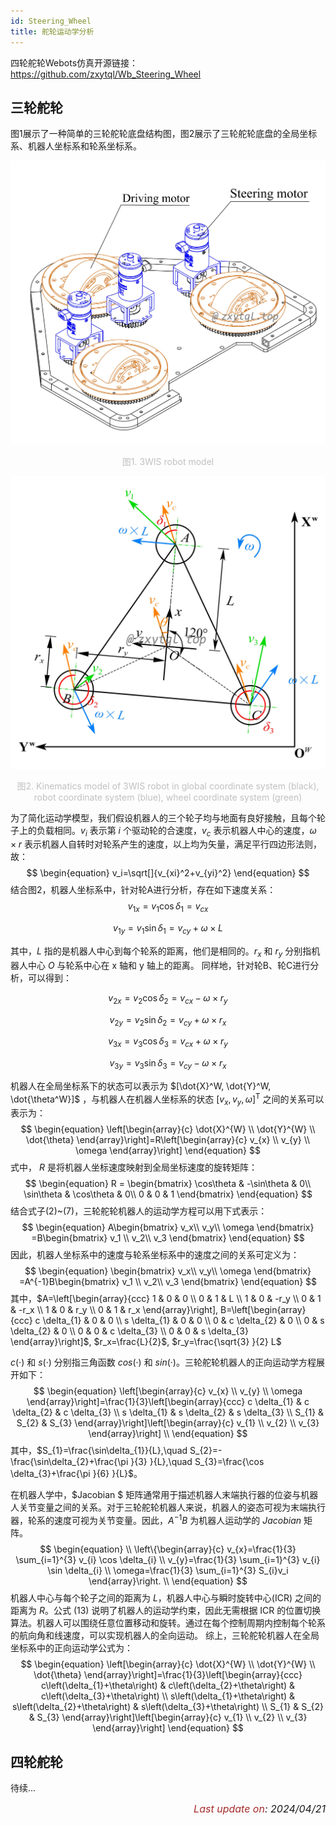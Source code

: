 ```yaml
---
id: Steering_Wheel
title: 舵轮运动学分析
---
```


四轮舵轮Webots仿真开源链接：https://github.com/zxytql/Wb_Steering_Wheel

## 三轮舵轮

图1展示了一种简单的三轮舵轮底盘结构图，图2展示了三轮舵轮底盘的全局坐标系、机器人坐标系和轮系坐标系。

![](../assets/Steering_Wheel_Kinematics/1.jpg)

<center> <font font-size="14px"><font color = "#c0c0c0">图1. 3WIS robot model </font></font></center> 

![](../assets/Steering_Wheel_Kinematics/2.jpg)

<center> <font font-size="14px"><font color = "#c0c0c0">图2. Kinematics model of 3WIS robot in global coordinate system (black), robot coordinate system (blue), wheel coordinate system (green) </font></font></center> 

为了简化运动学模型，我们假设机器人的三个轮子均与地面有良好接触，且每个轮子上的负载相同。$v_i$ 表示第 $i$ 个驱动轮的合速度，$v_c$ 表示机器人中心的速度，$\omega \times r$ 表示机器人自转时对轮系产生的速度，以上均为矢量，满足平行四边形法则，故：
$$
\begin{equation} v_i=\sqrt[]{v_{xi}^2+v_{yi}^2} \end{equation}
$$
结合图2，机器人坐标系中，针对轮A进行分析，存在如下速度关系：
$$
\begin{equation} v_{1x}= v_1\cos\delta _1=v_{cx} \end{equation}
$$

$$
\begin{equation} v_{1y}= v_1\sin\delta _1=v_{cy}+\omega \times L \end{equation}
$$


其中，$L$ 指的是机器人中心到每个轮系的距离，他们是相同的。$r_x$ 和 $r_y$ 分别指机器人中心 $O$ 与轮系中心在 x 轴和 y 轴上的距离。
同样地，针对轮B、轮C进行分析，可以得到：

$$
\begin{equation} v_{2x}= v_2\cos\delta _2=v_{cx}-\omega \times r_y \end{equation}
$$

$$
\begin{equation} v_{2y}= v_2\sin\delta _2=v_{cy}+\omega \times r_x \end{equation}
$$

$$
\begin{equation} v_{3x}= v_3\cos\delta _3=v_{cx}+\omega \times r_y \end{equation}
$$

$$
\begin{equation} v_{3y}= v_3\sin\delta _3=v_{cy}-\omega \times r_x \end{equation}
$$

机器人在全局坐标系下的状态可以表示为 $[\dot{X}^W, \dot{Y}^W, \dot{\theta^W}]$ ，与机器人在机器人坐标系的状态 $[v_x,v_y,\omega ]^\mathrm{T}$ 之间的关系可以表示为：
$$
\begin{equation} \left[\begin{array}{c}
\dot{X}^{W} \\
\dot{Y}^{W} \\
\dot{\theta}
\end{array}\right]=R\left[\begin{array}{c}
v_{x} \\
v_{y} \\
\omega
\end{array}\right] \end{equation}
$$
式中， $R$ 是将机器人坐标速度映射到全局坐标速度的旋转矩阵：
$$
\begin{equation} R = \begin{bmatrix}
 \cos\theta  & -\sin\theta  & 0\\
 \sin\theta  & \cos\theta  & 0\\
 0 & 0 & 1
\end{bmatrix} \end{equation}
$$
结合式子(2)~(7)，三轮舵轮机器人的运动学方程可以用下式表示：
$$
\begin{equation} A\begin{bmatrix}
 v_x\\
 v_y\\
\omega 
\end{bmatrix} =B\begin{bmatrix}
v_1 \\
 v_2\\
v_3
\end{bmatrix} \end{equation}
$$
因此，机器人坐标系中的速度与轮系坐标系中的速度之间的关系可定义为：
$$
\begin{equation} \begin{bmatrix}
 v_x\\
 v_y\\
\omega 
\end{bmatrix} =A^{-1}B\begin{bmatrix}
v_1 \\
 v_2\\
v_3
\end{bmatrix} \end{equation}
$$
其中，$A=\left[\begin{array}{ccc}
1 & 0 & 0 \\
0 & 1 & L \\
1 & 0 & -r_y \\
0 & 1 & -r_x \\
1 & 0 & r_y \\
0 & 1 & r_x
\end{array}\right], B=\left[\begin{array}{ccc}
c \delta_{1} & 0 & 0 \\
s \delta_{1} & 0 & 0 \\
0 & c \delta_{2} & 0 \\
0 & s \delta_{2} & 0 \\
0 & 0 & c \delta_{3} \\
0 & 0 & s \delta_{3}
\end{array}\right]$, $r_x=\frac{L}{2}$, $r_y=\frac{\sqrt{3} }{2} L$


$c(·)$ 和 $s(·)$ 分别指三角函数 $cos(·)$ 和 $sin(·)$。三轮舵轮机器人的正向运动学方程展开如下：
$$
\begin{equation} \left[\begin{array}{c}
v_{x} \\
v_{y} \\
\omega
\end{array}\right]=\frac{1}{3}\left[\begin{array}{ccc}
c \delta_{1} & c \delta_{2} & c \delta_{3} \\
s \delta_{1} & s \delta_{2} & s \delta_{3} \\
S_{1} & S_{2} & S_{3}
\end{array}\right]\left[\begin{array}{c}
v_{1} \\
v_{2} \\
v_{3}
\end{array}\right] \\ \end{equation}
$$
其中，$S_{1}=\frac{\sin\delta_{1}}{L},\quad S_{2}=-\frac{\sin\delta_{2}+\frac{\pi }{3} }{L},\quad S_{3}=\frac{\cos \delta_{3}+\frac{\pi }{6} }{L}$。

在机器人学中，$Jacobian $ 矩阵通常用于描述机器人末端执行器的位姿与机器人关节变量之间的关系。对于三轮舵轮机器人来说，机器人的姿态可视为末端执行器，轮系的速度可视为关节变量。因此，$A^{-1} B$ 为机器人运动学的 $Jacobian$ 矩阵。
$$
\begin{equation} \\
\left\{\begin{array}{c}
v_{x}=\frac{1}{3} \sum_{i=1}^{3} v_{i} \cos \delta_{i} \\
v_{y}=\frac{1}{3} \sum_{i=1}^{3} v_{i} \sin \delta_{i} \\
\omega=\frac{1}{3} \sum_{i=1}^{3} S_{i}v_i
\end{array}\right. \\ \end{equation}
$$
机器人中心与每个轮子之间的距离为 $L$，机器人中心与瞬时旋转中心(ICR) 之间的距离为 $R$。公式 (13) 说明了机器人的运动学约束，因此无需根据 ICR 的位置切换算法。机器人可以围绕任意位置移动和旋转。通过在每个控制周期内控制每个轮系的航向角和线速度，可以实现机器人的全向运动。
综上，三轮舵轮机器人在全局坐标系中的正向运动学公式为：
$$
\begin{equation} \left[\begin{array}{c}
\dot{X}^{W} \\
\dot{Y}^{W} \\
\dot{\theta}
\end{array}\right]=\frac{1}{3}\left[\begin{array}{ccc}
c\left(\delta_{1}+\theta\right) & c\left(\delta_{2}+\theta\right) & c\left(\delta_{3}+\theta\right) \\
s\left(\delta_{1}+\theta\right) & s\left(\delta_{2}+\theta\right) & s\left(\delta_{3}+\theta\right) \\
S_{1} & S_{2} & S_{3}
\end{array}\right]\left[\begin{array}{c}
v_{1} \\
v_{2} \\
v_{3}
\end{array}\right] \end{equation}
$$

## 四轮舵轮

待续...


<p align="right"><i> <font size="3"><font color = "brown">Last update on</font>: 2024/04/21 </font></i></p>